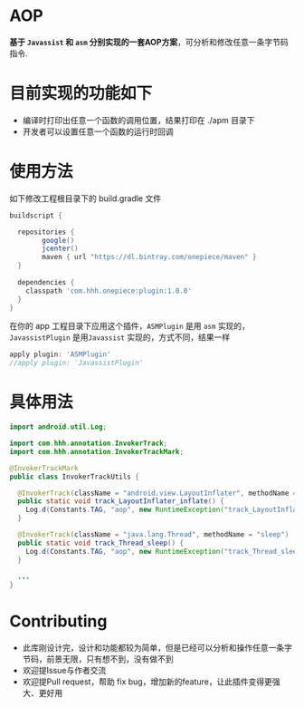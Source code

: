 AOP
============

**基于 `Javassist` 和 `asm` 分别实现的一套AOP方案**，可分析和修改任意一条字节码指令.




目前实现的功能如下
==============

* 编译时打印出任意一个函数的调用位置，结果打印在 ./apm 目录下
* 开发者可以设置任意一个函数的运行时回调

使用方法
====

如下修改工程根目录下的 build.gradle 文件

```groovy
buildscript {

  repositories {
        google()
        jcenter()
        maven { url "https://dl.bintray.com/onepiece/maven" }
  }
    
  dependencies {
    classpath 'com.hhh.onepiece:plugin:1.0.0'
  }
}
```

在你的 app 工程目录下应用这个插件，`ASMPlugin` 是用 `asm` 实现的，`JavassistPlugin` 是用`Javassist` 实现的，方式不同，结果一样

```groovy
apply plugin: 'ASMPlugin'
//apply plugin: 'JavassistPlugin'
```

具体用法
====

```java
import android.util.Log;

import com.hhh.annotation.InvokerTrack;
import com.hhh.annotation.InvokerTrackMark;

@InvokerTrackMark
public class InvokerTrackUtils {

  @InvokerTrack(className = "android.view.LayoutInflater", methodName = "inflate")
  public static void track_LayoutInflater_inflate() {
    Log.d(Constants.TAG, "aop", new RuntimeException("track_LayoutInflater_inflate"));
  }

  @InvokerTrack(className = "java.lang.Thread", methodName = "sleep")
  public static void track_Thread_sleep() {
    Log.d(Constants.TAG, "aop", new RuntimeException("track_Thread_sleep"));
  }
  
  ...
}

```

Contributing
============

* 此库刚设计完，设计和功能都较为简单，但是已经可以分析和操作任意一条字节码，前景无限，只有想不到，没有做不到
* 欢迎提Issue与作者交流
* 欢迎提Pull request，帮助 fix bug，增加新的feature，让此插件变得更强大、更好用
